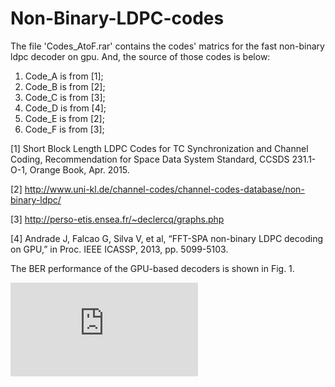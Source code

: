 # Non-Binary-LDPC-codes
The file 'Codes_AtoF.rar' contains the codes' matrics for the fast non-binary ldpc decoder on gpu. 
And, the source of those codes is below:

1. Code_A is from [1];
2. Code_B is from [2];
3. Code_C is from [3];
4. Code_D is from [4];
5. Code_E is from [2];
6. Code_F is from [3];

[1] Short Block Length LDPC Codes for TC Synchronization and Channel Coding, Recommendation for Space Data System Standard, CCSDS
231.1-O-1, Orange Book, Apr. 2015.

[2] http://www.uni-kl.de/channel-codes/channel-codes-database/non-binary-ldpc/

[3] http://perso-etis.ensea.fr/~declercq/graphs.php

[4] Andrade J, Falcao G, Silva V, et al, “FFT-SPA non-binary LDPC decoding on GPU,” in Proc. IEEE ICASSP, 2013, pp. 5099-5103.

The BER performance of the GPU-based decoders is shown in Fig. 1.

![BER](https://github.com/Liubusy/Non-Binary-LDPC-codes/blob/master/BER.fig)
